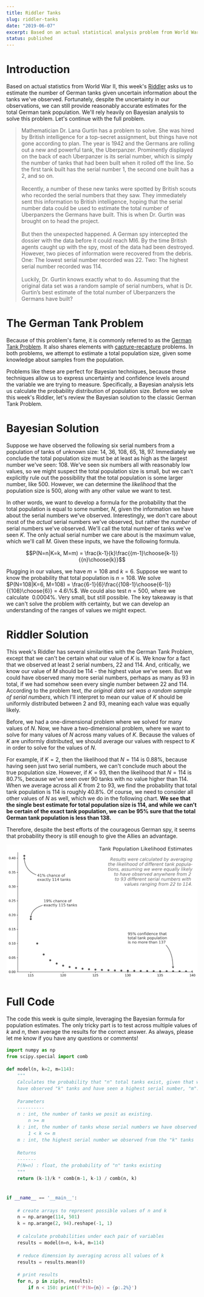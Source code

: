 ```yaml
---
title: Riddler Tanks
slug: riddler-tanks
date: "2019-06-07"
excerpt: Based on an actual statistical analysis problem from World War II, this week's Riddler asks us to estimate the population of German tanks given uncertain information about the tanks we've observed. Fortunately, despite the uncertainty in our observations, we can still provide reasonably accurate estimates for the total German tank population. We'll rely heavily on Bayesian analysis to solve this problem.
status: published
---
```


# Introduction

Based on actual statistics from World War II, this week's <a href="https://fivethirtyeight.com/features/youve-been-marooned-by-kidnappers-can-you-escape-at-dawn/">Riddler</a> asks us to estimate the number of German tanks given uncertain information about the tanks we've observed. Fortunately, despite the uncertainty in our observations, we can still provide reasonably accurate estimates for the total German tank population. We'll rely heavily on Bayesian analysis to solve this problem. Let's continue with the full problem.

> Mathematician Dr. Lana Gurtin has a problem to solve. She was hired by British intelligence for a top-secret assignment, but things have not gone according to plan. The year is 1942 and the Germans are rolling out a new and powerful tank, the Uberpanzer. Prominently displayed on the back of each Uberpanzer is its serial number, which is simply the number of tanks that had been built when it rolled off the line. So the first tank built has the serial number 1, the second one built has a 2, and so on.
> <br><br>
> Recently, a number of these new tanks were spotted by British scouts who recorded the serial numbers that they saw. They immediately sent this information to British intelligence, hoping that the serial number data could be used to estimate the total number of Uberpanzers the Germans have built. This is when Dr. Gurtin was brought on to head the project.
> <br><br>
> But then the unexpected happened. A German spy intercepted the dossier with the data before it could reach MI6. By the time British agents caught up with the spy, most of the data had been destroyed. However, two pieces of information were recovered from the debris. One: The lowest serial number recorded was 22. Two: The highest serial number recorded was 114.
> <br><br>
> Luckily, Dr. Gurtin knows exactly what to do. Assuming that the original data set was a random sample of serial numbers, what is Dr. Gurtin’s best estimate of the total number of Uberpanzers the Germans have built?

# The German Tank Problem

Because of this problem's fame, it is commonly referred to as the <a href="https://en.wikipedia.org/wiki/German_tank_problem">German Tank Problem</a>. It also shares elements with <a href="https://en.wikipedia.org/wiki/Mark_and_recapture">capture-recapture</a> problems. In both problems, we attempt to estimate a total population size, given some knowledge about samples from the population.

Problems like these are perfect for Bayesian techniques, because these techniques allow us to express uncertainty and confidence levels around the variable we are trying to measure. Specifically, a Bayesian analysis lets us calculate the probability distribution of population size. Before we solve this week's Riddler, let's review the Bayesian solution to the classic German Tank Problem.

# Bayesian Solution

Suppose we have observed the following six serial numbers from a population of tanks of unknown size: 14, 36, 108, 65, 18, 97. Immediately we conclude the total population size must be at least as high as the largest number we've seen: 108. We've seen six numbers all with reasonably low values, so we might suspect the total population size is small, but we can't explicitly rule out the possibility that the total population is some larger number, like 500. However, we can determine the _likelihood_ that the population size is 500, along with any other value we want to test.

In other words, we want to develop a formula for the probability that the total population is equal to some number, $N$, given the information we have about the serial numbers we've observed. Interestingly, we don't care about most of the _actual_ serial numbers we've observed, but rather the _number_ of serial numbers we've observed. We'll call the total number of tanks we've seen $K$. The only actual serial number we care about is the maximum value, which we'll call $M$. Given these inputs, we have the following formula.

$$P(N=n|K=k, M=m) = \frac{k-1}{k}\frac{{m-1}\choose{k-1}}{{n}\choose{k}}$$

Plugging in our values, we have $m=108$ and $k=6$. Suppose we want to know the probability that total population is $n=108$. We solve $P(N=108|K=6, M=108) = \frac{6-1}{6}\frac{{108-1}\choose{6-1}}{{108}\choose{6}} = 4.6\%$. We could also test $n=500$, where we calculate $~0.0004\%$. Very small, but still possible. The key takeaway is that we can't solve the problem with certainty, but we can develop an understanding of the ranges of values we might expect.

# Riddler Solution

This week's Riddler has several similarities with the German Tank Problem, except that we can't be certain what our value of $K$ is. We know for a fact that we observed at least 2 serial numbers, 22 and 114. And, critically, we know our value of $M$ should be 114 - the highest value we've seen. But we could have observed many more serial numbers, perhaps as many as 93 in total, if we had somehow seen every single number between 22 and 114. According to the problem text, _the original data set was a random sample of serial numbers_, which I'll interpret to mean our value of $K$ should be uniformly distributed between 2 and 93, meaning each value was equally likely.

Before, we had a one-dimensional problem where we solved for many values of $N$. Now, we have a two-dimensional problem, where we want to solve for many values of $N$ across many values of $K$. Because the values of $K$ are uniformly distributed, we should average our values with respect to $K$ in order to solve for the values of $N$.

For example, if $K=2$, then the likelihood that $N=114$ is $0.88\%$, because having seen just two serial numbers, we can't conclude much about the true population size. However, if $K=93$, then the likelihood that $N=114$ is $80.7\%$, because we've seen over 90 tanks with no value higher than 114. When we average across all $K$ from 2 to 93, we find the probability that total tank population is 114 is roughly $40.8\%$. Of course, we need to consider all other values of $N$ as well, which we do in the following chart. **We see that the single best estimate for total population size is 114, and while we can't be certain of the exact tank population, we can be 95% sure that the total German tank population is less than 138.**

Therefore, despite the best efforts of the courageous German spy, it seems that probability theory is still enough to give the Allies an advantage.

<img src="src/assets/img/riddler-tanks.png">

# Full Code

The code this week is quite simple, leveraging the Bayesian formula for population estimates. The only tricky part is to test across multiple values of $k$ and $n$, then average the results for the correct answer. As always, please let me know if you have any questions or comments!

```python
import numpy as np
from scipy.special import comb

def model(n, k=2, m=114):
    """
    Calculates the probability that "n" total tanks exist, given that we
    have observed "k" tanks and have seen a highest serial number, "m".

    Parameters
    ----------
    n : int, the number of tanks we posit as existing.
        n >= m
    k : int, the number of tanks whose serial numbers we have observed
        1 < k <= m
    m : int, the highest serial number we observed from the "k" tanks

    Returns
    -------
    P(N=n) : float, the probability of "n" tanks existing
    """
    return (k-1)/k * comb(m-1, k-1) / comb(n, k)


if __name__ == '__main__':

    # create arrays to represent possible values of n and k
    n = np.arange(114, 501)
    k = np.arange(2, 94).reshape(-1, 1)

    # calculate probabilities under each pair of variables
    results = model(n=n, k=k, m=114)

    # reduce dimension by averaging across all values of k
    results = results.mean(0)

    # print results
    for n, p in zip(n, results):
        if n < 150: print(f'P(N={n}) = {p:.2%}')
```
